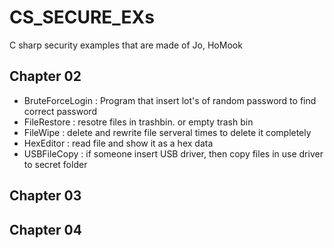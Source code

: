 # CS_SECURE_EXs
C sharp security examples that are made of Jo, HoMook

## Chapter 02
 * BruteForceLogin : Program that insert lot's of random password to find correct password
 * FileRestore : resotre files in trashbin. or empty trash bin
 * FileWipe : delete and rewrite file serveral times to delete it completely
 * HexEditor : read file and show it as a hex data
 * USBFileCopy : if someone insert USB driver, then copy files in use driver to secret folder 
## Chapter 03

## Chapter 04
